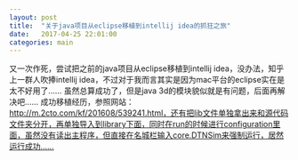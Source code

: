 ```yaml
---
layout: post
title:  "关于java项目从eclipse移植到intellij idea的抓狂之旅"
date:   2017-04-25 22:01:00
categories: main
---
```


又一次作死，尝试把之前的java项目从eclipse移植到intellij idea，没办法，知乎上一群人吹捧intellij idea，不过对于我而言其实是因为mac平台的eclipse实在是太不好用了……
虽然总算成功了，但是java 3d的模块貌似就是有问题，后面再解决吧……
成功移植经历，参照网站：http://m.2cto.com/kf/201608/539241.html，还有把lib文件单独拿出来和源代码文件夹分开，再单独导入到library下面，同时在run的时候进行configuration里面，虽然没有读出主程序，但直接在名城栏输入core.DTNSim来强制运行，居然运行成功……


